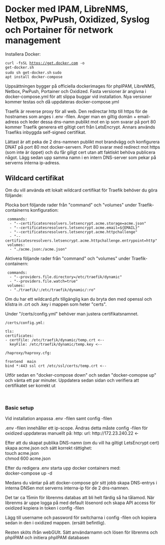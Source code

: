 <h1>Docker med IPAM, LibreNMS, Netbox, PwPush, Oxidized, Syslog och Portainer för network management</h1>

<p>Installera Docker:</p>

<code>curl -fsSL https://get.docker.com -o get-docker.sh</code><br>
<code>sudo sh get-docker.sh</code>
<code>sudo apt install docker-compose</code>

<p>Uppsättningen bygger på officiella dockerimages för phpIPAM, LibreNMS, Netbox, PwPush, Portainer och Oxidized. Fasta versioner är angivna i docker-compose.yml för att slippa buggar vid installation. Nya versioner kommer testas och då uppdateras docker-compose.yml
</p>

<p>Traefik är reverse proxy för all web. Den redirectar http till https för de hostnames som anges i .env -filen. Anger man en giltig domän + email-adress och leder dessa dns-namn publikt mot en ip som svarar på port 80 kommer Traefik generera ett giltigt cert från LetsEncrypt. Annars används Traefiks inbyggda self-signed certifikat.
</p>

<p>Lättast är att peka de 2 dns-namnen publikt mot brandvägg och konfigurera DNAT på port 80 mot docker-servern. Port 80 svarar med redirect mot https (som inte är öppet) och du får giligt cert utan att faktiskt behöva publicera något. Lägg sedan upp samma namn i en intern DNS-server som pekar på serverns interna ip-adress.
</p>

## Wildcard certifikat

Om du vill använda ett lokalt wildcard certifikat för Traefik behöver du göra följande:

Plocka bort följande rader från "command" och "volumes" under Traefik-containerns konfiguration:
       
     commands:
      - "--certificatesresolvers.letsencrypt.acme.storage=acme.json"
      - "--certificatesresolvers.letsencrypt.acme.email=${EMAIL}"  
      - "--certificatesresolvers.letsencrypt.acme.httpchallenge"
      - "--certificatesresolvers.letsencrypt.acme.httpchallenge.entrypoint=http"
     volumes:
      - "./acme.json:/acme.json"
      
Aktivera följande rader från "command" och "volumes" under Traefik-containern:</p>

     commands:
      - "--providers.file.directory=/etc/traefik/dynamic"
      - "--providers.file.watch=true"
     volumes:
      - "./traefik/:/etc/traefik/dynamic/:ro" 

<p>Om du har ett wildcard.pfx tillgänglig kan du bryta den med openssl och klistra in .crt och .key i mappen som heter "certs".</p>

Under "/certs/config.yml" behöver man justera certifikatsnamnet.
    
    /certs/config.yml:
       
    tls:
    certificates:
    - certFile: /etc/traefik/dynamic/temp.crt <--
      keyFile: /etc/traefik/dynamic/temp.key <--
    
    /haproxy/haproxy.cfg:
       
    frontend  main
    bind *:443 ssl crt /etc/ssl/certs/temp.crt <--
   
<p>Utför sedan en "docker-compose down" och sedan "docker-comopse up" och vänta ett par minuter. Uppdatera sedan sidan och verifiera att certifikatet ser korrekt ut</p>

<br>
<h3> Basic setup </h3>
<p> Vid installation anpassa .env -filen samt config -filen </p>
<p>.env -filen innehåller ett ip-scope. Ändras detta måste config -filen för oxidized uppdateras manuellt på:
http:
url: http://172.23.240.22  <-
</p>
<p> Efter att du skapat publika DNS-namn (om du vill ha giltigt LetsEncrypt cert) skapa acme.json och sätt korrekt rättighet:
<br> touch acme.json
<br> chmod 600 acme.json
<p> Efter du redigera .env starta upp docker containers med: <BR>
docker-compose up -d
<p> Medans du väntar på att docker-compose gör sitt jobb skapa DNS-entrys i interna DNSen mot serverns interna-ip för de 2 dns-namnen.</p>
<p> Det tar ca 15min för librenms databas att bli helt färdig så ha tålamod. 
När librenms är uppe logga på med default lösenord och skapa API access för oxidized kopiera in token i config -filen 
</p>
<p> Lägg till username och password för switcharna i config -filen och kopiera sedan in den i oxidized mappen. (ersätt befintlig).
</p>
<p> Resten sköts ifrån webGUIt. Sätt användarnamn och lösen för librenms och phpIPAM och initiera phpIPAM databasen
</p>
